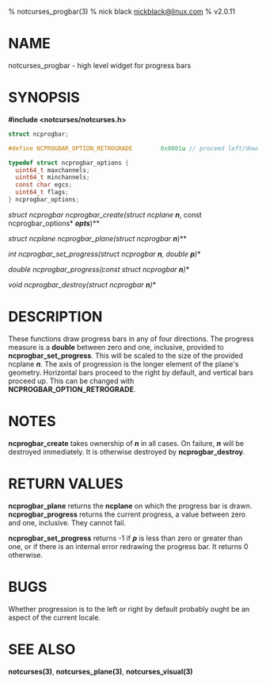 % notcurses_progbar(3)
% nick black <nickblack@linux.com>
% v2.0.11

# NAME

notcurses_progbar - high level widget for progress bars

# SYNOPSIS

**#include <notcurses/notcurses.h>**

```c
struct ncprogbar;

#define NCPROGBAR_OPTION_RETROGRADE        0x0001u // proceed left/down

typedef struct ncprogbar_options {
  uint64_t maxchannels;
  uint64_t minchannels;
  const char egcs;
  uint64_t flags;
} ncprogbar_options;
```

**struct ncprogbar* ncprogbar_create(struct ncplane* ***n***, const ncprogbar_options* ***opts***)**

**struct ncplane* ncprogbar_plane(struct ncprogbar* ***n***)**

**int ncprogbar_set_progress(struct ncprogbar* ***n***, double ***p***)**

**double ncprogbar_progress(const struct ncprogbar* ***n***)**

**void ncprogbar_destroy(struct ncprogbar* ***n***)**

# DESCRIPTION

These functions draw progress bars in any of four directions. The progress
measure is a **double** between zero and one, inclusive, provided to
**ncprogbar_set_progress**. This will be scaled to the size of the provided
ncplane ***n***. The axis of progression is the longer element of the plane's
geometry. Horizontal bars proceed to the right by default, and vertical bars
proceed up. This can be changed with **NCPROGBAR_OPTION_RETROGRADE**.

# NOTES

**ncprogbar_create** takes ownership of ***n*** in all cases. On failure,
***n*** will be destroyed immediately. It is otherwise destroyed by
**ncprogbar_destroy**.

# RETURN VALUES

**ncprogbar_plane** returns the **ncplane** on which the progress bar is drawn.
**ncprogbar_progress** returns the current progress, a value between zero and
one, inclusive. They cannot fail.

**ncprogbar_set_progress** returns -1 if ***p*** is less than zero or greater
than one, or if there is an internal error redrawing the progress bar. It
returns 0 otherwise.

# BUGS

Whether progression is to the left or right by default probably ought be an
aspect of the current locale.

# SEE ALSO

**notcurses(3)**,
**notcurses_plane(3)**,
**notcurses_visual(3)**
